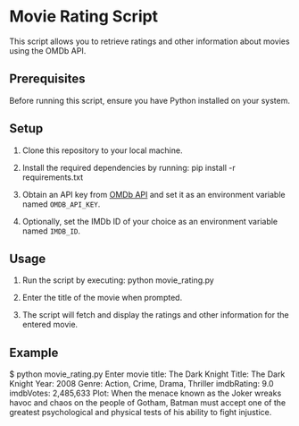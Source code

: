 # Movie Rating Script

This script allows you to retrieve ratings and other information about movies using the OMDb API.

## Prerequisites

Before running this script, ensure you have Python installed on your system.

## Setup

1. Clone this repository to your local machine.

2. Install the required dependencies by running: pip install -r requirements.txt

3. Obtain an API key from [OMDb API](https://www.omdbapi.com/) and set it as an environment variable named `OMDB_API_KEY`.

4. Optionally, set the IMDb ID of your choice as an environment variable named `IMDB_ID`.

## Usage

1. Run the script by executing: python movie_rating.py

2. Enter the title of the movie when prompted.

3. The script will fetch and display the ratings and other information for the entered movie.

## Example

$ python movie_rating.py
Enter movie title: The Dark Knight
Title: The Dark Knight
Year: 2008
Genre: Action, Crime, Drama, Thriller
imdbRating: 9.0
imdbVotes: 2,485,633
Plot: When the menace known as the Joker wreaks havoc and chaos on the people of Gotham, Batman must accept one of the greatest psychological and physical tests of his ability to fight injustice.



